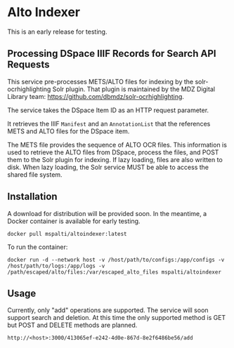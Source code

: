 # Alto Indexer

This is an early release for testing.

## Processing DSpace IIIF Records for Search API Requests 
This service pre-processes METS/ALTO files for indexing by the solr-ocrhighlighting Solr plugin. That plugin is maintained by the MDZ Digital Library team: https://github.com/dbmdz/solr-ocrhighlighting.

The service takes the DSpace Item ID as an HTTP request parameter. 

It retrieves the IIIF `Manifest` and an `AnnotationList` that the references METS and ALTO files for the DSpace item. 

The METS file provides the sequence of ALTO OCR files. This information is used to retrieve the ALTO files from DSpace,
process the files, and POST them to the 
Solr plugin for indexing. If lazy loading, files are also written to disk. When lazy loading, the Solr service 
MUST be able to access the shared file system.

## Installation

A download for distribution will be provided soon. In the meantime, a Docker container is available for early testing.

`docker pull mspalti/altoindexer:latest`

To run the container:

`docker run -d --network host -v /host/path/to/configs:/app/configs -v /host/path/to/logs:/app/logs -v /path/escaped/alto/files:/var/escaped_alto_files mspalti/altoindexer`

## Usage

Currently, only "add" operations are supported. The service will soon support search and deletion. At this time the only supported method is GET but POST and DELETE methods are planned.  

`http://<host>:3000/413065ef-e242-4d0e-867d-8e2f6486be56/add`



